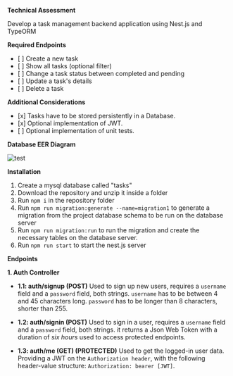 **Technical Assessment**

Develop a task management backend application using Nest.js and TypeORM

**Required Endpoints**

<ul>
<li>[ ] Create a new task</li>
<li>[ ] Show all tasks (optional filter)</li>
<li>[ ] Change a task status between completed and pending</li>
<li>[ ] Update a task's details</li>
<li>[ ] Delete a task</li>
</ul>

**Additional Considerations**

<ul>
<li>[x] Tasks have to be stored persistently in a Database.</li>
<li>[x] Optional implementation of JWT.</li>
<li>[ ] Optional implementation of unit tests.</li>
</ul>

**Database EER Diagram**

![test](https://github.com/user-attachments/assets/2da15258-ca74-4f1b-9485-996e666a10a6)

**Installation**

1. Create a mysql database called "tasks"
2. Download the repository and unzip it inside a folder
3. Run `npm i` in the repository folder
4. Run `npm run migration:generate --name=migration1` to generate a migration from the project database schema to be run on the database server
5. Run `npm run migration:run` to run the migration and create the necessary tables on the database server.
6. Run `npm run start` to start the nest.js server

**Endpoints**

**1. Auth Controller**

- **1.1: auth/signup (POST)**
  Used to sign up new users, requires a `username` field and a `password` field, both strings.
  `username` has to be between 4 and 45 characters long.
  `password` has to be longer than 8 characters, shorter than 255.

- **1.2: auth/signin (POST)**
  Used to sign in a user, requires a `username` field and a `password` field, both strings.
  it returns a Json Web Token with a duration of _six hours_ used to access protected endpoints.

- **1.3: auth/me (GET) (PROTECTED)**
  Used to get the logged-in user data. Providing a JWT on the `Authorization header`, with the following header-value structure: `Authorization: bearer [JWT]`.

